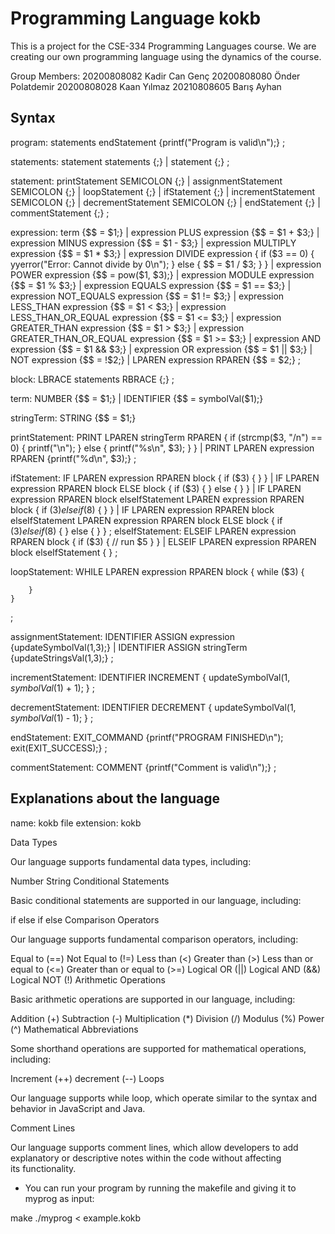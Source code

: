 # Programming Language kokb

This is a project for the CSE-334 Programming Languages course. We are creating our own programming language using the dynamics of the course.

Group Members: 
20200808082 Kadir Can Genç
20200808080 Önder Polatdemir
20200808028 Kaan Yılmaz
20210808605 Barış Ayhan


## Syntax

program:
    statements endStatement {printf("Program is valid\n");}
;

statements:
    statement statements {;}
    | statement {;}
;

statement:
    printStatement SEMICOLON {;}
    | assignmentStatement SEMICOLON {;}
    | loopStatement {;}
    | ifStatement {;}
    | incrementStatement SEMICOLON {;}
    | decrementStatement SEMICOLON {;}
    | endStatement {;}
    | commentStatement {;}
;

expression:
    term {$$ = $1;}
    | expression PLUS expression {$$ = $1 + $3;}
    | expression MINUS expression {$$ = $1 - $3;}
    | expression MULTIPLY expression {$$ = $1 * $3;}
    | expression DIVIDE expression {
        if ($3 == 0) {
            yyerror("Error: Cannot divide by 0\n");
        } else {
            $$ = $1 / $3;
        }
    }
    | expression POWER expression {$$ = pow($1, $3);}
    | expression MODULE expression {$$ = $1 % $3;}
    | expression EQUALS expression {$$ = $1 == $3;}
    | expression NOT_EQUALS expression {$$ = $1 != $3;}
    | expression LESS_THAN expression {$$ = $1 < $3;}
    | expression LESS_THAN_OR_EQUAL expression {$$ = $1 <= $3;}
    | expression GREATER_THAN expression {$$ = $1 > $3;}
    | expression GREATER_THAN_OR_EQUAL expression {$$ = $1 >= $3;}
    | expression AND expression {$$ = $1 && $3;}
    | expression OR expression {$$ = $1 || $3;}
    | NOT expression {$$ = !$2;}
    | LPAREN expression RPAREN {$$ = $2;}
;

block:
    LBRACE statements RBRACE {;}
;

term:
    NUMBER {$$ = $1;}
    | IDENTIFIER {$$ = symbolVal($1);}


stringTerm:
    STRING {$$ = $1;}

printStatement:
    PRINT LPAREN stringTerm RPAREN {
        if (strcmp($3, "/n") == 0) {
            printf("\n");
        } else {
           printf("%s\n", $3);
        }
    }
    | PRINT LPAREN expression RPAREN {printf("%d\n", $3);}
;

ifStatement:
    IF LPAREN expression RPAREN block {
        if ($3) {
        }
    }
    | IF LPAREN expression RPAREN block ELSE block {
        if ($3) {
        } else {
        }
    }
    | IF LPAREN expression RPAREN block elseIfStatement LPAREN expression RPAREN block {
        if ($3) {
        } else if ($8) {
        }
    }
    | IF LPAREN expression RPAREN block elseIfStatement LPAREN expression RPAREN block ELSE block {
        if ($3) {
        } else if ($8) {
        } else {
        }
    }
;
elseIfStatement:
    ELSEIF LPAREN expression RPAREN block {
        if ($3) {
            // run $5
        }
    }
    | ELSEIF LPAREN expression RPAREN block elseIfStatement {
    }
;

loopStatement:
    WHILE LPAREN expression RPAREN block {
        while ($3) {

        }
    }
;

assignmentStatement:
    IDENTIFIER ASSIGN expression       {updateSymbolVal($1,$3);}
    | IDENTIFIER ASSIGN stringTerm       {updateStringsVal($1,$3);}
;

incrementStatement:
    IDENTIFIER INCREMENT { updateSymbolVal($1, symbolVal($1) + 1); }
;

decrementStatement:
    IDENTIFIER DECREMENT { updateSymbolVal($1, symbolVal($1) - 1); }
;

endStatement:
    EXIT_COMMAND        {printf("PROGRAM FINISHED\n"); exit(EXIT_SUCCESS);}
;

commentStatement:
    COMMENT  {printf("Comment is valid\n");}
;

## Explanations about the language

name: kokb file extension: kokb

Data Types

Our language supports fundamental data types, including:

Number
String
Conditional Statements

Basic conditional statements are supported in our language, including:

if
else if
else
Comparison Operators

Our language supports fundamental comparison operators, including:

Equal to (==)
Not Equal to (!=)
Less than (<)
Greater than (>)
Less than or equal to (<=)
Greater than or equal to (>=)
Logical OR (||)
Logical AND (&&)
Logical NOT (!)
Arithmetic Operations

Basic arithmetic operations are supported in our language, including:

Addition (+)
Subtraction (-)
Multiplication (*)
Division (/)
Modulus (%)
Power (^)
Mathematical Abbreviations

Some shorthand operations are supported for mathematical operations, including:

Increment (++)
decrement (--)
Loops

Our language supports while loop, which operate similar to the syntax and behavior in JavaScript and Java.

Comment Lines

Our language supports comment lines, which allow developers to add explanatory or descriptive notes within the code without affecting its functionality.

- You can run your program by running the makefile and giving it to myprog as input:

make
./myprog < example.kokb

